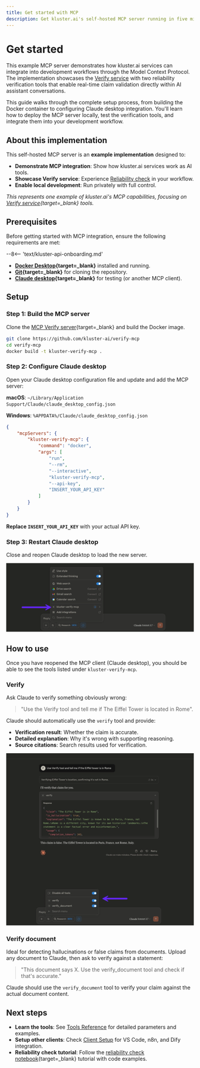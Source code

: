 ```yaml
---
title: Get started with MCP
description: Get kluster.ai's self-hosted MCP server running in five minutes with Docker to integrate Verify service tools into your development workflow.
---
```


# Get started

This example MCP server demonstrates how kluster.ai services can integrate into development workflows through the Model Context Protocol. The implementation showcases the [Verify service](/get-started/verify/reliability/overview) with two reliability verification tools that enable real-time claim validation directly within AI assistant conversations.

This guide walks through the complete setup process, from building the Docker container to configuring Claude desktop integration. You'll learn how to deploy the MCP server locally, test the verification tools, and integrate them into your development workflow.

## About this implementation

This self-hosted MCP server is an **example implementation** designed to:

- **Demonstrate MCP integration**: Show how kluster.ai services work as AI tools.
- **Showcase Verify service**: Experience [Reliability check](/get-started/verify/reliability/overview/) in your workflow.
- **Enable local development**: Run privately with full control.

*This represents one example of kluster.ai's MCP capabilities, focusing on [Verify service](/get-started/verify/overview){target=\_blank} tools.*

## Prerequisites

Before getting started with MCP integration, ensure the following requirements are met:

--8<-- 'text/kluster-api-onboarding.md'
- **[Docker Desktop](https://www.docker.com/products/docker-desktop/){target=\_blank}** installed and running.
- **[Git](https://git-scm.com/){target=\_blank}** for cloning the repository.
- **[Claude desktop](https://claude.ai/download){target=\_blank}** for testing (or another MCP client).

## Setup

### Step 1: Build the MCP server

Clone the [MCP Verify server](https://github.com/kluster-ai/verify-mcp){target=\_blank} and build the Docker image.

```bash
git clone https://github.com/kluster-ai/verify-mcp
cd verify-mcp
docker build -t kluster-verify-mcp .
```

### Step 2: Configure Claude desktop

Open your Claude desktop configuration file and update and add the MCP server:

**macOS**: `~/Library/Application Support/Claude/claude_desktop_config.json`

**Windows**: `%APPDATA%/Claude/claude_desktop_config.json`

```json
{
    "mcpServers": {
        "kluster-verify-mcp": {
            "command": "docker",
            "args": [
                "run",
                "--rm",
                "--interactive",
                "kluster-verify-mcp",
                "--api-key",
                "INSERT_YOUR_API_KEY"
            ]
        }
    }
}
```

**Replace `INSERT_YOUR_API_KEY`** with your actual API key.

### Step 3: Restart Claude desktop

Close and reopen Claude desktop to load the new server.

![List tools on Claude desktop](/images/get-started/mcp/self-hosted/quick-start/quick-start-1.webp)

## How to use

Once you have reopened the MCP client (Claude desktop), you should be able to see the tools listed under `kluster-verify-mcp`.

### Verify 

Ask Claude to verify something obviously wrong:

> "Use the Verify tool and tell me if The Eiffel Tower is located in Rome".

Claude should automatically use the `verify` tool and provide:

- **Verification result**: Whether the claim is accurate.
- **Detailed explanation**: Why it's wrong with supporting reasoning.
- **Source citations**: Search results used for verification.

![Verify MCP tool demo](/images/get-started/mcp/self-hosted/quick-start/quick-start-2.webp)

### Verify document

Ideal for detecting hallucinations or false claims from documents. Upload any document to Claude, then ask to verify against a statement:

> "This document says X. Use the verify_document tool and check if that's accurate."

Claude should use the `verify_document` tool to verify your claim against the actual document content.

## Next steps

- **Learn the tools**: See [Tools Reference](/get-started/mcp/self-hosted/tools/) for detailed parameters and examples.
- **Setup other clients**: Check [Client Setup](/get-started/mcp/self-hosted/clients/) for VS Code, n8n, and Dify integration.
- **Reliability check tutorial**: Follow the [reliability check notebook](/tutorials/klusterai-api/reliability-check){target=\_blank} tutorial with code examples.

